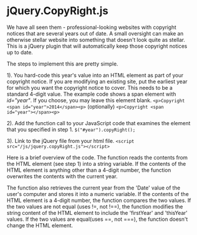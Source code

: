 # jQuery.CopyRight.js

We have all seen them - professional-looking websites with copyright notices that are several years out of date. A small oversight can make an otherwise stellar website into something that doesn't look quite as stellar. This is a jQuery plugin that will automatically keep those copyright notices up to date.

The steps to implement this are pretty simple.

1). You hard-code this year's value into an HTML element as part of your copyright notice. If you are modifying an existing site, put the earliest year for which you want the copyright notice to cover. This needs to be a standard 4-digit value. The example code shows a span element with *id="year"*. If you choose, you may leave this element blank.
```<p>Copyright <span id="year">2014</span><p>```
(optionally)
```<p>Copyright <span id="year"></span><p>```


2). Add the function call to your JavaScript code that examines the element that you specified in step 1.
```$("#year").copyRight();```


3). Link to the jQuery file from your html file.
```<script src="/js/jquery.copyRight.js"></script>```


Here is a  brief overview of the code.
The function reads the contents from the HTML element (see step 1) into a string variable. If the contents of the HTML element is anything other than a 4-digit number, the function overwrites the contents with the current year.

The function also retrieves the current year from the 'Date' value of the user's computer and stores it into a numeric variable. If the contents of the HTML element is a 4-digit number, the function compares the two values. If the two values are not equal (uses !=, not !==), the function modifies the string content of the HTML element to include the 'firstYear' and 'thisYear' values. If the two values are equal(uses ==, not ===), the function doesn't change the HTML element.

